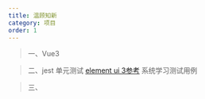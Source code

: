 ```yaml
---
title: 温顾知新
category: 项目
order: 1
---
```




> 一、Vue3   

> 二、jest 单元测试
  [element ui 3参考](https://juejin.cn/post/6864462363039531022)
  系统学习测试用例

> 三、

